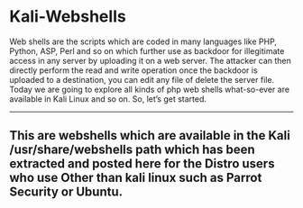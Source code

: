 # Kali-Webshells
Web shells are the scripts which are coded in many languages like PHP, Python, ASP, Perl and so on which further use as backdoor for illegitimate access in any server by uploading it on a web server.
The attacker can then directly perform the read and write operation once the backdoor is uploaded to a destination, you can edit any file of delete the server file. Today we are going to explore all kinds of php web shells what-so-ever are available in Kali Linux and so on. So, let’s get started.

-----------------------------------------------------------------------------------------------------------------------------------------------------------------------------------
This are webshells which are available in the Kali /usr/share/webshells path which has been extracted and posted here for the Distro users who use Other than kali linux such as                                                                                  Parrot Security or Ubuntu. 
-----------------------------------------------------------------------------------------------------------------------------------------------------------------------------------
